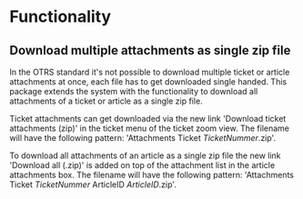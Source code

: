 # Functionality

## Download multiple attachments as single zip file

In the OTRS standard it's not possible to download multiple ticket or article attachments at once, each file has to get downloaded single handed. This package extends the system with the functionality to download all attachments of a ticket or article as a single zip file.

Ticket attachments can get downloaded via the new link 'Download ticket attachments (zip)' in the ticket menu of the ticket zoom view. The filename will have the following pattern: 'Attachments Ticket *TicketNummer*.zip'.

To download all attachments of an article as a single zip file the new link 'Download all (.zip)' is added on top of the attachment list in the article attachments box. The filename will have the following pattern: 'Attachments Ticket *TicketNummer* ArticleID *ArticleID*.zip'.